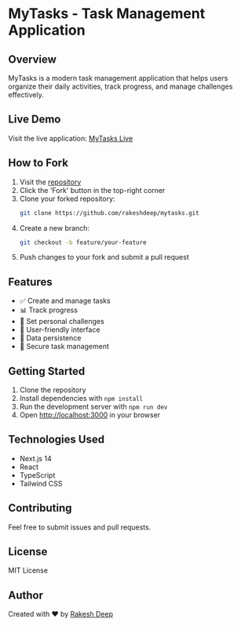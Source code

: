 # MyTasks - Task Management Application

## Overview
MyTasks is a modern task management application that helps users organize their daily activities, track progress, and manage challenges effectively.

## Live Demo
Visit the live application: [MyTasks Live]()

## How to Fork
1. Visit the [repository](https://github.com/rakeshdeep/mytasks)
2. Click the 'Fork' button in the top-right corner
3. Clone your forked repository:
    ```bash
    git clone https://github.com/rakeshdeep/mytasks.git
    ```
4. Create a new branch:
    ```bash
    git checkout -b feature/your-feature
    ```
5. Push changes to your fork and submit a pull request

## Features
- ✅ Create and manage tasks
- 📊 Track progress
- 🎯 Set personal challenges
- 📱 User-friendly interface
- 💾 Data persistence
- 🔐 Secure task management

## Getting Started
1. Clone the repository
2. Install dependencies with `npm install`
3. Run the development server with `npm run dev`
4. Open [http://localhost:3000](http://localhost:3000) in your browser

## Technologies Used
- Next.js 14
- React
- TypeScript
- Tailwind CSS

## Contributing
Feel free to submit issues and pull requests.

## License
MIT License

## Author
Created with ❤️ by [Rakesh Deep](https://www.github.com/rakeshdeep)
